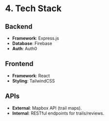 # 4. Tech Stack  

## Backend  
- **Framework**: Express.js
- **Database**: Firebase
- **Auth**: Auth0

## Frontend  
- **Framework**: React
- **Styling**: TailwindCSS  

## APIs  
- **External**: Mapbox API (trail maps).  
- **Internal**: RESTful endpoints for trails/reviews.  